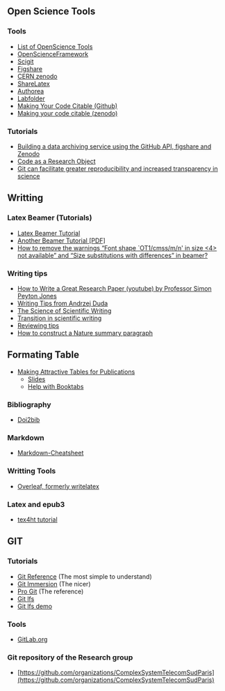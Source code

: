 ## Open Science Tools
### Tools 
* [List of OpenScience Tools](https://docs.google.com/a/luxbulb.org/spreadsheet/ccc?key=0AurNeI-ueiEEdFdwTWNnMDA0OEliNHM0WnNBQVd4eEE#gid=0)
* [OpenScienceFramework](https://openscienceframework.org/)
* [Scigit](https://www.scigit.com/)
* [Figshare](http://figshare.com/)
* [CERN zenodo](http://zenodo.org/)
* [ShareLatex](https://www.sharelatex.com/)
* [Authorea](https://www.authorea.com/)
* [Labfolder](https://www.labfolder.com/)
* [Making Your Code Citable (Github)](https://guides.github.com/activities/citable-code/)
* [Making your code citable (zenodo)](https://zenodo.org/)

### Tutorials 
* [Building a data archiving service using the GitHub API, figshare and Zenodo](http://arfon.org/building-a-data-archiving-service-using-the-github-api-figshare-and-zenodo)
* [Code as a Research Object](http://mozillascience.github.io/code-research-object/)
* [Git can facilitate greater reproducibility and increased transparency in science](http://www.scfbm.org/content/8/1/7/)

## Writting
### Latex Beamer (Tutorials) 
- [Latex Beamer Tutorial](http://www.math.umbc.edu/~rouben/beamer/)
- [Another Beamer Tutorial [PDF]](http://www.uncg.edu/cmp/reu/presentations/Charles%20Batts%20-%20Beamer%20Tutorial.pdf)
- [How to remove the warnings “Font shape `OT1/cmss/m/n' in size <4> not available” and “Size substitutions with differences” in beamer?](http://tex.stackexchange.com/questions/58087/how-to-remove-the-warnings-font-shape-ot1-cmss-m-n-in-size-4-not-available)

### Writing tips
* [How to Write a Great Research Paper (youtube) by Professor Simon Peyton Jones](https://www.youtube.com/watch?v=g3dkRsTqdDA&feature=youtu.be)
* [Writing Tips from Andrzej Duda](http://duda.imag.fr/writing.pdf)
* [The Science of Scientific Writing](https://www.americanscientist.org/issues/issue.aspx?id=877&y=0&no&content=true&page=4&css=print)
* [Transition in scientific writing](http://www.infoplease.com/homework/ttransition.html)
* [Reviewing tips](http://www.brianckeegan.com/2014/03/checklist-for-reviewing-and-thus-writing-a-research-paper/)
* [How to construct a Nature summary paragraph
](http://t.co/xAhshxME1n)



## Formating Table 
* [Making Attractive Tables for Publications](http://www.technologycrafts.com/making-attractive-tables/)
  * [Slides](http://www.technologycrafts.com/wp-content/uploads/2014/08/good_looking_tables.pdf)
  * [Help with Booktabs](http://tex.stackexchange.com/questions/163061/help-with-a-booktabs-table)

### Bibliography
* [Doi2bib](http://www.doi2bib.org/)

### Markdown
* [Markdown-Cheatsheet](https://github.com/adam-p/markdown-here/wiki/Markdown-Cheatsheet)

### Writting Tools 
* [Overleaf, formerly writelatex](https://www.overleaf.com/)

### Latex and epub3
* [tex4ht tutorial](https://github.com/michal-h21/helpers4ht/wiki/tex4ht-tutorial)
 
## GIT
### Tutorials 
  * [Git Reference](http://gitref.org/) (The most simple to understand)
  * [Git Immersion](http://gitimmersion.com/) (The nicer)
  * [Pro Git](http://progit.org/book/) (The reference)
  * [Git lfs](https://git-lfs.github.com/)
  * [Git lfs demo](https://www.youtube.com/watch?v=uLR1RNqJ1Mw&ab_channel=GitHubTraining&Guides=)

### Tools
  * [GitLab.org](http://gitlab.org/)

### Git repository of the Research group 
* [https://github.com/organizations/ComplexSystemTelecomSudParis](https://github.com/organizations/ComplexSystemTelecomSudParis)